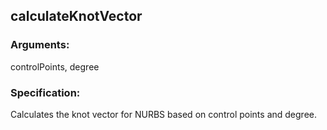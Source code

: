 ## calculateKnotVector
### Arguments: 
controlPoints, degree
### Specification: 
Calculates the knot vector for NURBS based on control points and degree.
